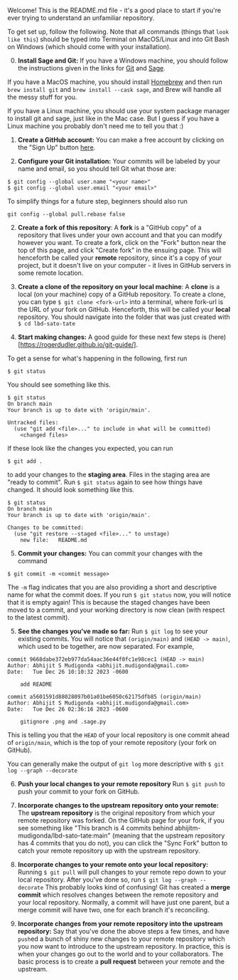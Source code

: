 Welcome! This is the README.md file - it's a good place to start
if you're ever trying to understand an unfamiliar repository.


To get set up, follow the following. Note that all commands (things
that `look like this`) should be typed into Terminal on MacOS/Linux and 
into Git Bash on Windows (which should come with your installation). 

0. **Install Sage and Git:** If you have a Windows machine, you should follow the 
instructions given in the links for 
[Git](https://git-scm.com/book/en/v2/Getting-Started-Installing-Git) 
and [Sage](https://doc.sagemath.org/html/en/installation/index.html). 

If you have a MacOS machine, you should install [Homebrew](https://brew.sh/) 
and then run `brew install git` and `brew install --cask sage`, 
and Brew will handle all the messy stuff for you. 

If you have a Linux machine, you should use your system package manager
to install git and sage, just like in the Mac case.
But I guess if you have a Linux machine you probably don't need me to tell you that :) 

1. **Create a GitHub account:** You can make a free account by clicking on the 
"Sign Up" button [here](https://github.com/). 

2. **Configure your Git installation:** Your commits will be labeled by your 
name and email, so you should tell Git what those are:
```
$ git config --global user.name "<your name>"
$ git config --global user.email "<your email>"
```
To simplify things for a future step, beginners should also run
```
git config --global pull.rebase false
```

2. **Create a fork of this repository**: A **fork** is a "GitHub copy" 
of a repository that lives under your own account and that you can 
modify however you want. To create a fork, click on the "Fork"
button near the top of this page, and click "Create fork" in the ensuing
page. This will henceforth be called your **remote** repository, since it's
a copy of your project, but it doesn't live on your computer - it lives in
GitHub servers in some remote location.

3. **Create a clone of the repository on your local machine**: 
A **clone** is a local (on your machine) copy of a GitHub repository. 
To create a clone, you can type 
```$ git clone <fork-url>```
into a terminal, where fork-url is the URL of your fork on GitHub.
Henceforth, this will be called your **local** repository. 
You should navigate into the folder that was just created with
```$ cd lbd-sato-tate```

4. **Start making changes:** A good guide for these next few steps is
(here)[https://rogerdudler.github.io/git-guide/]. 

To get a sense for what's happening in the following, first run
```
$ git status
```
You should see something like this.
```
$ git status
On branch main
Your branch is up to date with 'origin/main'.

Untracked files:
  (use "git add <file>..." to include in what will be committed)
    <changed files>
```
If these look like the changes you expected, you can run
```
$ git add .
```
to add your changes to the **staging area**. Files in the staging area
are "ready to commit". Run `$ git status` again to see how things have changed.
It should look something like this.
```
$ git status
On branch main
Your branch is up to date with 'origin/main'.

Changes to be committed:
  (use "git restore --staged <file>..." to unstage)
	new file:   README.md
```

5. **Commit your changes:** You can commit your changes with the command
```
$ git commit -m <commit message>
```
The `-m` flag indicates that you are also providing a short 
and descriptive name for what the commit does. If you run
```$ git status``` now, you will notice that it is empty again!
This is because the staged changes have been moved to a commit, 
and your working directory is now clean (with respect to the
latest commit). 

5. **See the changes you've made so far:** Run 
```$ git log``` to see your existing commits.
You will notice that `(origin/main)` and `(HEAD -> main)`,
which used to be together, are now separated. For example,

```
commit 9668dabe372eb977da54aac36e44f0fc1e98cec1 (HEAD -> main)
Author: Abhijit S Mudigonda <abhijit.mudigonda@gmail.com>
Date:   Tue Dec 26 10:10:32 2023 -0600

    add README

commit a5601591d88028097b01a01be6050c62175dfb85 (origin/main)
Author: Abhijit S Mudigonda <abhijit.mudigonda@gmail.com>
Date:   Tue Dec 26 02:36:16 2023 -0600

    gitignore .png and .sage.py
```

This is telling you that the `HEAD` of your local repository is
one commit ahead of `origin/main`, which is the top of your remote
repository (your fork on GitHub). 

You can generally make the output of `git log` more descriptive
with ```$ git log --graph --decorate```

6. **Push your local changes to your remote repository** Run
```$ git push```
to push your commit to your fork on GitHub.

5. **Incorporate changes to the upstream repository onto your remote:**
The **upstream repository** is the original repository from which your 
remote repository was forked. On the GitHub page for your fork, if you see something like
"This branch is 4 commits behind abhijitm-mudigonda/lbd-sato-tate:main" (meaning that
the upstream repository has 4 commits that you do not),
you can click the "Sync Fork" button to catch your remote repository up with 
the upstream repository. 

6. **Incorporate changes to your remote onto your local repository:**
Running 
```$ git pull```
will pull changes to your remote repo down to your local repository. 
After you've done so, run
```$ git log --graph --decorate```
This probably looks kind of confusing! Git has created a **merge commit**
which resolves changes between the remote repository and your local repository.
Normally, a commit will have just one parent, but a merge commit will have two,
one for each branch it's reconciling. 

7. **Incorporate changes from your remote repository into the upstream repository:**
Say that you've done the above steps a few times, and have `push`ed a bunch of 
shiny new changes to your remote repository which you now want to introduce to
the upstream repository. In practice, this is when your changes 
go out to the world and to your collaborators. The basic process is
to create a **pull request** between your remote and the upstream. 
